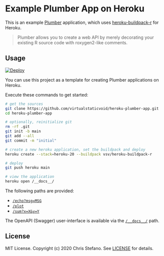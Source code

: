 # Example Plumber App on Heroku

This is an example [Plumber][plumber] application, which uses [heroku-buildpack-r][buildpack] for Heroku.

> Plumber allows you to create a web API by merely decorating your existing R source code
> with roxygen2-like comments.

## Usage

[![Deploy][button]][deployapp]

You can use this project as a template for creating Plumber applications on Heroku.

Execute these commands to get started:

```bash
# get the sources
git clone https://github.com/virtualstaticvoid/heroku-plumber-app.git
cd heroku-plumber-app

# optionally, reinitialize git
rm -rf .git
git init -b main
git add --all
git commit -m "initial"

# create a new heroku application, set the buildpack and deploy
heroku create --stack=heroku-20 --buildpack vsv/heroku-buildpack-r

# deploy
git push heroku main

# view the application
heroku open /__docs__/
```

The following paths are provided:

* [`/echo?msg=MSG`](plumber.R#L14)
* [`/plot`](plumber.R#L21)
* [`/sum?x=X&y=Y`](plumber.R#L30)

The OpenAPI (Swagger) user-interface is available via the [`/__docs__/`](app.R#L10) path.

## License

MIT License. Copyright (c) 2020 Chris Stefano. See [LICENSE](LICENSE) for details.

<!-- Links -->
[buildpack]: https://github.com/virtualstaticvoid/heroku-buildpack-r
[button]: https://www.herokucdn.com/deploy/button.svg
[deployapp]: https://heroku.com/deploy?template=https://github.com/virtualstaticvoid/heroku-plumber-app/tree/main
[plumber]: https://www.rplumber.io
